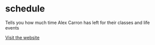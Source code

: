 # schedule
Tells you how much time Alex Carron has left for their classes and life events

[Visit the website](https://alexcarron.github.io/schedule/)
